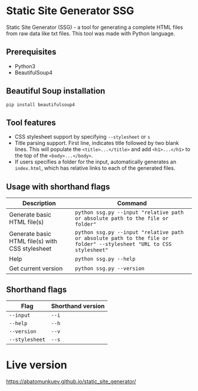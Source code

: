 # Static Site Generator SSG
Static Site Generator (SSG) - a tool for generating a complete HTML files from raw data like txt files. This tool was made with Python language. 

## Prerequisites
- Python3
- BeautifulSoup4

## Beautiful Soup installation
```
pip install beautifulsoup4
```

## Tool features 
- CSS stylesheet support by specifying `--stylesheet` or `s`
- Title parsing support. First line, indicates title followed by two blank lines. This will populate the `<title>...</title>` and add `<h1>...</h1>` to the top of the `<body>...</body>`.
- If users specifies a folder for the input, automatically generates an `index.html`, which has relative links to each of the generated files.

## Usage with shorthand flags
| Description | Command |
| ------------ | -------- |
|Generate basic HTML file(s)|`python ssg.py --input "relative path or absolute path to the file or folder"`| 
|Generate basic HTML file(s) with CSS stylesheet | `python ssg.py --input "relative path or absolute path to the file or folder" --stylesheet "URL to CSS stylesheet"`|
|Help | `python ssg.py --help` |
|Get current version | `python ssg.py --version`|

## Shorthand flags
| Flag | Shorthand version | 
| -----| ----------------- |
| `--input` | `--i` | 
| `--help` | `--h` |
| `--version` | `--v` | 
| `--stylesheet` | `--s`| 

# Live version

https://abatomunkuev.github.io/static_site_generator/
